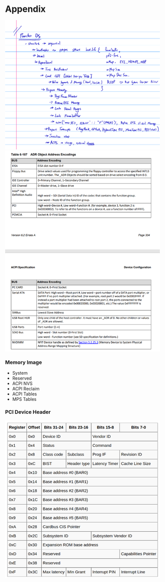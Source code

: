 # Appendix

![](ponchoOS_summary.png)  
![](adr_specification.png)  


### Memory Image
- System
- Reserved
- ACPI NVS
- ACPI Reclaim
- ACPI Tables
- MPS Tables

### PCI Device Header
![](pciDeviceHeader.png)  